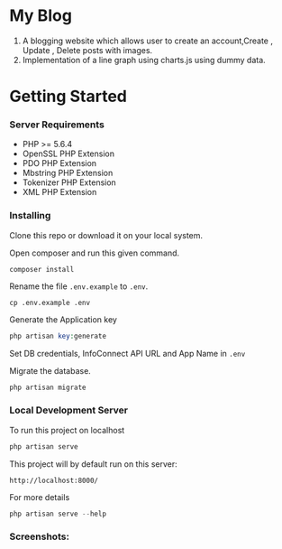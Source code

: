  # My Blog
1. A blogging website which allows user to create an account,Create , Update , Delete  posts with images.
2. Implementation of a line graph using charts.js using dummy data.
 
 # Getting Started

### Server Requirements
-   PHP >= 5.6.4
-   OpenSSL PHP Extension
-   PDO PHP Extension
-   Mbstring PHP Extension
-   Tokenizer PHP Extension
-   XML PHP Extension

### Installing

Clone this repo or download it on your local system.

Open composer and run this given command.

```shell
composer install
```

Rename the file `.env.example` to `.env`.

```shell
cp .env.example .env
```

Generate the Application key

```php
php artisan key:generate
```

Set DB credentials, InfoConnect API URL and App Name in `.env`

Migrate the database.

```php
php artisan migrate
```

### Local Development Server

To run this project on localhost

```php
php artisan serve
```

This project will by default run on this server:

```
http://localhost:8000/
```

For more details
```php
php artisan serve --help
```

### Screenshots:
